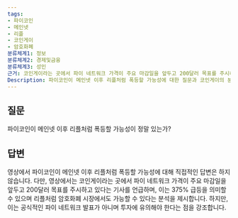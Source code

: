 ```yaml
---
tags:
- 파이코인
- 메인넷
- 리플
- 코인게이
- 암호화폐
분류체계1: 정보
분류체계2: 경제및금융
분류체계3: 성인
근거: 코인게이라는 곳에서 파이 네트워크 가격이 주요 마감일을 앞두고 200달러 목표를 주시하고 있다는 기사를 언급하며, 이는 375% 급등을 의미할 수 있으며 리플처럼 암호화폐 시장에서도 가능할 수 있다는 분석을 제시합니다.
Description: 파이코인이 메인넷 이후 리플처럼 폭등할 가능성에 대한 질문과 코인게이의 분석을 제시하지만, 투자에 유의해야 함을 강조합니다.
---
```


## 질문
파이코인이 메인넷 이후 리플처럼 폭등할 가능성이 정말 있는가?

## 답변
영상에서 파이코인이 메인넷 이후 리플처럼 폭등할 가능성에 대해 직접적인 답변은 하지 않습니다. 다만, 영상에서는 코인게이라는 곳에서 파이 네트워크 가격이 주요 마감일을 앞두고 200달러 목표를 주시하고 있다는 기사를 언급하며, 이는 375% 급등을 의미할 수 있으며 리플처럼 암호화폐 시장에서도 가능할 수 있다는 분석을 제시합니다. 하지만, 이는 공식적인 파이 네트워크 발표가 아니며 투자에 유의해야 한다는 점을 강조합니다.